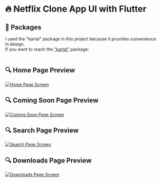 # 🔥 Netflix Clone App UI with Flutter

## 🎁 Packages 
I used the "kartal" package in this project because it provides convenience in design.
<br/>
If you want to reach the ["kartal"](https://pub.dev/packages/kartal) package:
<br/>
<br/>

## 🔍 Home Page Preview
<a href="https://media.giphy.com/media/kWARzG8SM2HG9UykYh/giphy.gif"><img src="https://media.giphy.com/media/kWARzG8SM2HG9UykYh/giphy.gif" title="Home Page Screen"/></a>

## 🔍 Coming Soon Page Preview
<a href="https://media.giphy.com/media/a6KH5wwBlzxlhlWjJU/giphy.gif"><img src="https://media.giphy.com/media/a6KH5wwBlzxlhlWjJU/giphy.gif" title="Coming Soon Page Screen"/></a>

## 🔍 Search Page Preview
<a href="https://media.giphy.com/media/cVaiMnzt4fodl9XhVs/giphy.gif"><img src="https://media.giphy.com/media/cVaiMnzt4fodl9XhVs/giphy.gif" title="Search Page Screen"/></a>

## 🔍 Downloads Page Preview
<a href="https://i.imgur.com/FTL7k3f.jpg"><img src="https://i.imgur.com/FTL7k3f.jpg" title="Downloads Page Screen"/></a>
